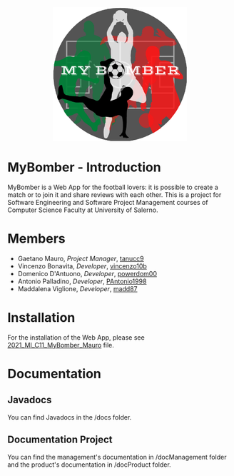 <p align="center">
  <img src="https://github.com/tanucc9/MyBomber/blob/master/docProduct/Logo_MyBomber.png" height="300px" width="300px"/>
</p>

# MyBomber - Introduction
MyBomber is a Web App for the football lovers: it is possible to create a match or to join it and share reviews with each other.
This is a project for Software Engineering and Software Project Management courses of Computer Science Faculty at University of Salerno.

# Members
- Gaetano Mauro, *Project Manager*, [tanucc9](https://github.com/tanucc9)
- Vincenzo Bonavita, *Developer*, [vincenzo10b](https://github.com/vincenzo10b)
- Domenico D'Antuono, *Developer*, [powerdom00](https://github.com/powerdom00)
- Antonio Palladino, *Developer*, [PAntonio1998](https://github.com/PAntonio1998)
- Maddalena Viglione, *Developer*, [madd87](https://github.com/madd87)

# Installation
For the installation of the Web App, please see [2021_MI_C11_MyBomber_Mauro](https://github.com/tanucc9/MyBomber/blob/master/docProduct/manuali/2021_MI_C11_MyBomber_Mauro.pdf) file.

# Documentation
## Javadocs
You can find Javadocs in the /docs folder.

## Documentation Project
You can find the management's documentation in /docManagement folder and the product's documentation in /docProduct folder.


